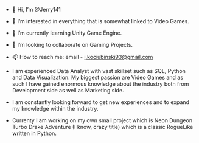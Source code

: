 - 👋 Hi, I’m @Jerry141
- 👀 I’m interested in everything that is somewhat linked to Video Games. 
- 🌱 I’m currently learning Unity Game Engine.
- 💞️ I’m looking to collaborate on Gaming Projects.
- 📫 How to reach me: email - j.kociubinski93@gmail.com

- I am experienced Data Analyst with vast skillset such as SQL, Python and Data Visualization. My biggest passion are Video Games and as such I have gained enormous knowledge about the industry both from Development side as well as Marketing side. 
- I am constantly looking forward to get new experiences and to expand my knowledge within the industry. 

- Currenty I am working on my own small project which is Neon Dungeon Turbo Drake Adventure (I know, crazy title) which is a classic RogueLike written in Python.

